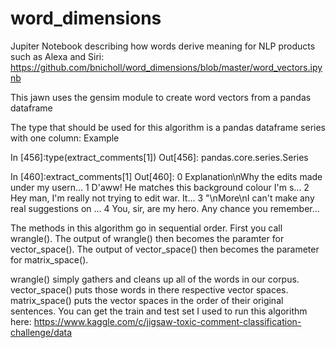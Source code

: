 # word_dimensions
Jupiter Notebook describing how words derive meaning for NLP products such as Alexa and Siri: https://github.com/bnicholl/word_dimensions/blob/master/word_vectors.ipynb


This jawn uses the gensim module to create word vectors from a pandas dataframe

The type that should be used for this algorithm is a pandas dataframe series with one column: Example

In [456]:type(extract_comments[1])
Out[456]: pandas.core.series.Series

In [460]:extract_comments[1]
Out[460]:
0 Explanation\nWhy the edits made under my usern...
1 D'aww! He matches this background colour I'm s...
2 Hey man, I'm really not trying to edit war. It...
3 "\nMore\nI can't make any real suggestions on ...
4 You, sir, are my hero. Any chance you remember...

The methods in this algorithm go in sequential order. First you call wrangle(). The output of wrangle() then becomes the paramter for vector_space(). The output of vector_space() then becomes the parameter for matrix_space().

wrangle() simply gathers and cleans up all of the words in our corpus.
vector_space() puts those words in there respective vector spaces.
matrix_space() puts the vector spaces in the order of their original sentences.
You can get the train and test set I used to run this algorithm here: https://www.kaggle.com/c/jigsaw-toxic-comment-classification-challenge/data
